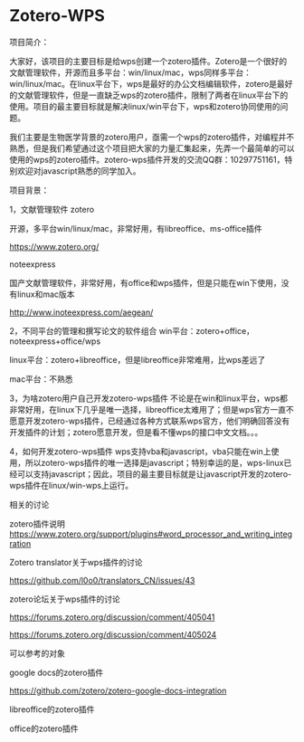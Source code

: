 # Zotero-WPS

项目简介：

大家好，该项目的主要目标是给wps创建一个zotero插件。Zotero是一个很好的文献管理软件，开源而且多平台：win/linux/mac，wps同样多平台：win/linux/mac。在linux平台下，wps是最好的办公文档编辑软件，zotero是最好的文献管理软件，但是一直缺乏wps的zotero插件，限制了两者在linux平台下的使用。项目的最主要目标就是解决linux/win平台下，wps和zotero协同使用的问题。

我们主要是生物医学背景的zotero用户，亟需一个wps的zotero插件，对编程并不熟悉，但是我们希望通过这个项目把大家的力量汇集起来，先弄一个最简单的可以使用的wps的zotero插件。zotero-wps插件开发的交流QQ群：10297751161，特别欢迎对javascript熟悉的同学加入。

项目背景：

1，文献管理软件
zotero

开源，多平台win/linux/mac，非常好用，有libreoffice、ms-office插件

https://www.zotero.org/

noteexpress

国产文献管理软件，非常好用，有office和wps插件，但是只能在win下使用，没有linux和mac版本

http://www.inoteexpress.com/aegean/

2，不同平台的管理和撰写论文的软件组合
win平台：zotero+office，noteexpress+office/wps

linux平台：zotero+libreoffice，但是libreoffice非常难用，比wps差远了

mac平台：不熟悉

3，为啥zotero用户自己开发zotero-wps插件
不论是在win和linux平台，wps都非常好用，在linux下几乎是唯一选择，libreoffice太难用了；但是wps官方一直不愿意开发zotero-wps插件，已经通过各种方式联系wps官方，他们明确回答没有开发插件的计划；zotero愿意开发，但是看不懂wps的接口中文文档。。。

4，如何开发zotero-wps插件
wps支持vba和javascript，vba只能在win上使用，所以zotero-wps插件的唯一选择是javascript；特别幸运的是，wps-linux已经可以支持javascript；因此，项目的最主要目标就是让javascript开发的zotero-wps插件在linux/win-wps上运行。

相关的讨论

zotero插件说明
https://www.zotero.org/support/plugins#word_processor_and_writing_integration

Zotero translator关于wps插件的讨论

https://github.com/l0o0/translators_CN/issues/43

zotero论坛关于wps插件的讨论

https://forums.zotero.org/discussion/comment/405041

https://forums.zotero.org/discussion/comment/405024

可以参考的对象

google docs的zotero插件

https://github.com/zotero/zotero-google-docs-integration

libreoffice的zotero插件

office的zotero插件
